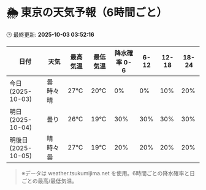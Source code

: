 # 🌦️ 東京の天気予報（6時間ごと）

🕒 最終更新: **2025-10-03 03:52:16**

| 日付 | 天気 | 最高気温 | 最低気温 | 降水確率 0-6 | 6-12 | 12-18 | 18-24 |
|------|------|----------|----------|------------|------|------|------|
| 今日 (2025-10-03) | 曇時々晴 | 27℃ | 20℃ | 0% | 0% | 10% | 20% |
| 明日 (2025-10-04) | 曇り | 26℃ | 19℃ | 30% | 30% | 30% | 30% |
| 明後日 (2025-10-05) | 晴時々曇 | 27℃ | 19℃ | 20% | 20% | 20% | 20% |

> ※データは weather.tsukumijima.net を使用。6時間ごとの降水確率と日ごとの最高/最低気温。